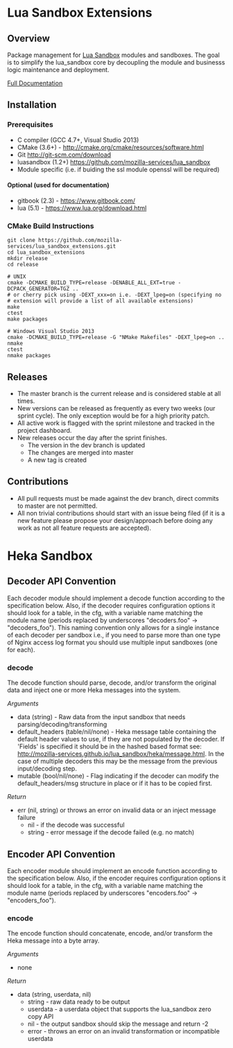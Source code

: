 # Lua Sandbox Extensions

## Overview

Package management for [Lua Sandbox](http://mozilla-services.github.io/lua_sandbox/)
modules and sandboxes. The goal is to simplify the lua_sandbox core by
decoupling the module and businesss logic maintenance and deployment.

[Full Documentation](http://mozilla-services.github.io/lua_sandbox_extensions)

## Installation

### Prerequisites
* C compiler (GCC 4.7+, Visual Studio 2013)
* CMake (3.6+) - http://cmake.org/cmake/resources/software.html
* Git http://git-scm.com/download
* luasandbox (1.2+) https://github.com/mozilla-services/lua_sandbox
* Module specific (i.e. if buiding the ssl module openssl will be required)

#### Optional (used for documentation)
* gitbook (2.3) - https://www.gitbook.com/
* lua (5.1) - https://www.lua.org/download.html

### CMake Build Instructions

    git clone https://github.com/mozilla-services/lua_sandbox_extensions.git
    cd lua_sandbox_extensions
    mkdir release
    cd release

    # UNIX
    cmake -DCMAKE_BUILD_TYPE=release -DENABLE_ALL_EXT=true -DCPACK_GENERATOR=TGZ ..
    # or cherry pick using -DEXT_xxx=on i.e. -DEXT_lpeg=on (specifying no
    # extension will provide a list of all available extensions)
    make
    ctest
    make packages

    # Windows Visual Studio 2013
    cmake -DCMAKE_BUILD_TYPE=release -G "NMake Makefiles" -DEXT_lpeg=on ..
    nmake
    ctest
    nmake packages

## Releases

* The master branch is the current release and is considered stable at all
  times.
* New versions can be released as frequently as every two weeks (our sprint
  cycle). The only exception would be for a high priority patch.
* All active work is flagged with the sprint milestone and tracked in the
  project dashboard.
* New releases occur the day after the sprint finishes.
  * The version in the dev branch is updated
  * The changes are merged into master
  * A new tag is created

## Contributions

* All pull requests must be made against the dev branch, direct commits to
  master are not permitted.
* All non trivial contributions should start with an issue being filed (if it is
  a new feature please propose your design/approach before doing any work as not
  all feature requests are accepted).

# Heka Sandbox

## Decoder API Convention

Each decoder module should implement a decode function according to the
specification below. Also, if the decoder requires configuration options it
should look for a table, in the cfg, with a variable name matching the module
name (periods replaced by underscores "decoders.foo" -> "decoders_foo"). This
naming convention only allows for a single instance of each decoder per sandbox
i.e., if you need to parse more than one type of Nginx access log format you
should use multiple input sandboxes (one for each).

### decode

The decode function should parse, decode, and/or transform the original data and
inject one or more Heka messages into the system.

*Arguments*
- data (string) - Raw data from the input sandbox that needs
  parsing/decoding/transforming
- default_headers (table/nil/none) - Heka message table containing the default
  header values to use, if they are not populated by the decoder. If 'Fields'
  is specified it should be in the hashed based format see:
  http://mozilla-services.github.io/lua_sandbox/heka/message.html. In the case
  of multiple decoders this may be the message from the previous input/decoding
  step.
- mutable (bool/nil/none) - Flag indicating if the decoder can modify the
  default_headers/msg structure in place or if it has to be copied first.

*Return*
- err (nil, string) or throws an error on invalid data or an inject message
  failure
    - nil - if the decode was successful
    - string - error message if the decode failed (e.g. no match)

## Encoder API Convention

Each encoder module should implement an encode function according to the
specification below. Also, if the encoder requires configuration options it
should look for a table, in the cfg, with a variable name matching the module
name (periods replaced by underscores "encoders.foo" -> "encoders_foo").

### encode

The encode function should concatenate, encode, and/or transform the Heka
message into a byte array.

*Arguments*
- none

*Return*
- data (string, userdata, nil)
    - string - raw data ready to be output
    - userdata - a userdata object that supports the lua_sandbox zero copy API
    - nil - the output sandbox should skip the message and return -2
    - error - throws an error on an invalid transformation or incompatible
      userdata
